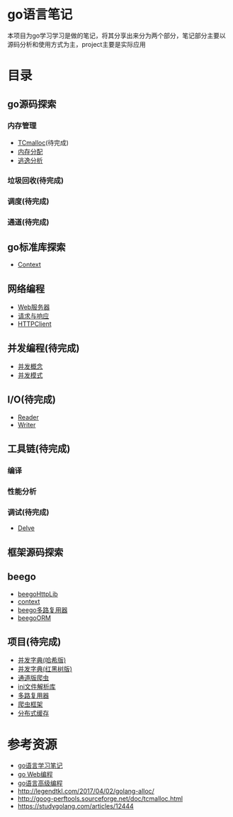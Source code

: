 # go语言笔记
本项目为go学习学习是做的笔记，将其分享出来分为两个部分，笔记部分主要以源码分析和使用方式为主，project主要是实际应用

# 目录
## go源码探索
###  内存管理
+ [TCmalloc](note/memory/TCMalloc介绍.md)(待完成)
+ [内存分配](note/memory/内存分配.md)
+ [逃逸分析](note/memory/逃逸分析.md)
### 垃圾回收(待完成)

### 调度(待完成)

### 通道(待完成)

## go标准库探索
+ [Context](note/lib/context.md)


## 网络编程
+ [Web服务器](web/server.md)
+ [请求与响应](web/request&Resp.md)
+ [HTTPClient](web/client.md)
## 并发编程(待完成)
+ [并发概念](note/concurrency/概念.md)
+ [并发模式](note/concurrency/pattern.md)
## I/O(待完成)
+ [Reader](note/io/reader.md)
+ [Writer](note/io/writer.md)
## 工具链(待完成)
### 编译
### 性能分析
### 调试(待完成)
+ [Delve](note/tools/delve.md)
## 框架源码探索
## beego
+ [beegoHttpLib](note/beego/httplib.md)
+ [context](note/beego/context.md)
+ [beego多路复用器](note/beego/router.md)
+ [beegoORM](note/beego/orm.md)

## 项目(待完成)
+ [并发字典(哈希版)]()
+ [并发字典(红黑树版)]()
+ [通道版爬虫](project/down/README.md)
+ [ini文件解析库](project/conf/README.md)
+ [多路复用器]()
+ [爬虫框架](project/spider/README.md)
+ [分布式缓存]()

# 参考资源
+ [go语言学习笔记](https://book.douban.com/subject/26832468/)
+ [go Web编程](https://wizardforcel.gitbooks.io/build-web-application-with-golang/content/)
+ [go语言高级编程](https://books.studygolang.com/advanced-go-programming-book/)
+ http://legendtkl.com/2017/04/02/golang-alloc/
+ http://goog-perftools.sourceforge.net/doc/tcmalloc.html
+ https://studygolang.com/articles/12444